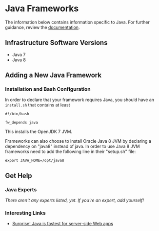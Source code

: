 # Java Frameworks

The information below contains information specific to Java. 
For further guidance, review the 
[documentation](http://frameworkbenchmarks.readthedocs.org/en/latest/).

## Infrastructure Software Versions

* Java 7
* Java 8

## Adding a New Java Framework

### Installation and Bash Configuration

In order to declare that your framework requires Java, you 
should have an `install.sh` that contains at least

    #!/bin/bash

    fw_depends java

This installs the OpenJDK 7 JVM.

Frameworks can also choose to install Oracle Java 8 JVM by 
declaring a dependency on "java8" instead of java. In order 
to use Java 8 JVM frameworks need to add the following line 
in their "setup.sh" file:

    export JAVA_HOME=/opt/java8

## Get Help

### Java Experts

_There aren't any experts listed, yet. If you're an expert, 
add yourself!_

### Interesting Links

* [Surprise! Java is fastest for server-side Web apps](http://www.infoworld.com/article/2609675/java/surprise--java-is-fastest-for-server-side-web-apps.html)
